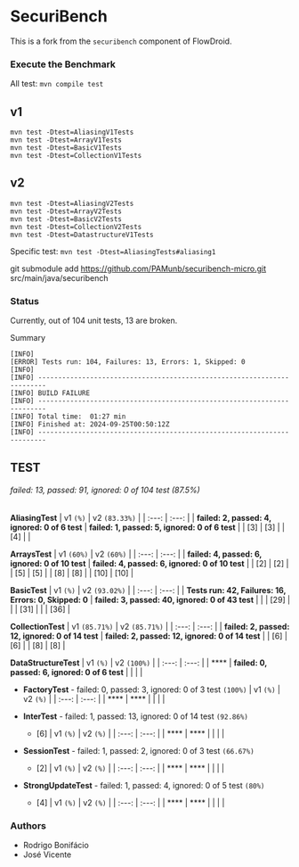 # SecuriBench

This is a fork from the `securibench` component of FlowDroid.

### Execute the Benchmark

All test: `mvn compile test`

## v1
```
mvn test -Dtest=AliasingV1Tests
mvn test -Dtest=ArrayV1Tests
mvn test -Dtest=BasicV1Tests
mvn test -Dtest=CollectionV1Tests
```

## v2
```
mvn test -Dtest=AliasingV2Tests
mvn test -Dtest=ArrayV2Tests
mvn test -Dtest=BasicV2Tests
mvn test -Dtest=CollectionV2Tests
mvn test -Dtest=DatastructureV1Tests
```

Specific test: `mvn test -Dtest=AliasingTests#aliasing1`


git submodule add https://github.com/PAMunb/securibench-micro.git src/main/java/securibench

### Status

Currently, out of 104 unit tests, 13 are broken.


Summary

```
[INFO] 
[ERROR] Tests run: 104, Failures: 13, Errors: 1, Skipped: 0
[INFO] 
[INFO] ------------------------------------------------------------------------
[INFO] BUILD FAILURE
[INFO] ------------------------------------------------------------------------
[INFO] Total time:  01:27 min
[INFO] Finished at: 2024-09-25T00:50:12Z
[INFO] ------------------------------------------------------------------------
```

## TEST

###### failed: 13, passed: 91, ignored: 0 of 104 test (87.5%)

**AliasingTest**
| v1 `(%)`                                        | v2 `(83.33%)`                                  |
| :---:                                           | :---:                                          |
| **failed: 2, passed: 4, ignored: 0 of 6 test**  | **failed: 1, passed: 5, ignored: 0 of 6 test** |
|  [3]                                            |  [3]                                           |
|  [4]                                            |                                                |


**ArraysTest**
| v1 `(60%)`                                      | v2 `(60%)`                                      |
| :---:                                           | :---:                                           |
| **failed: 4, passed: 6, ignored: 0 of 10 test** | **failed: 4, passed: 6, ignored: 0 of 10 test** |
|  [2]                                            |  [2]                                            |
|  [5]                                            |  [5]                                            |
|  [8]                                            |  [8]                                            |
|  [10]                                           |  [10]                                           |


**BasicTest**
| v1 `(%)`                                                | v2 `(93.02%)`                                     |
| :---:                                                   | :---:                                             |
| **Tests run: 42, Failures: 16, Errors: 0, Skipped: 0**  | **failed: 3, passed: 40, ignored: 0 of 43 test**  |
|                                                         |  [29]                                             |
|                                                         |  [31]                                             |
|                                                         |  [36]                                             |

**CollectionTest**
| v1 `(85.71%)`                                           | v2 `(85.71%)`                                     |
| :---:                                                   | :---:                                             |
| **failed: 2, passed: 12, ignored: 0 of 14 test**        | **failed: 2, passed: 12, ignored: 0 of 14 test**  |
|  [6]                                                    |  [6]                                              |
|  [8]                                                    |  [8]                                              | 


**DataStructureTest**
| v1 `(%)`                                        | v2 `(100%)`                                     |
| :---:                                           | :---:                                           |
| ****                                            | **failed: 0, passed: 6, ignored: 0 of 6 test**  |
|                                                 |                                                 |   

- **FactoryTest** - failed: 0, passed: 3, ignored: 0 of 3 test `(100%)`
| v1 `(%)`                                        | v2 `(%)`                                  |
| :---:                                           | :---:                                     |
| ****                                            | ****                                      |
|                                                 |                                           |  

- **InterTest** - failed: 1, passed: 13, ignored: 0 of 14 test `(92.86%)`
  - [6]
| v1 `(%)`                                        | v2 `(%)`                                  |
| :---:                                           | :---:                                     |
| ****                                            | ****                                      |
|                                                 |                                           |   


- **SessionTest** - failed: 1, passed: 2, ignored: 0 of 3 test `(66.67%)`
  - [2]
| v1 `(%)`                                        | v2 `(%)`                                  |
| :---:                                           | :---:                                     |
| ****                                            | ****                                      |
|                                                 |                                           |    


- **StrongUpdateTest** - failed: 1, passed: 4, ignored: 0 of 5 test `(80%)`
  - [4]
| v1 `(%)`                                        | v2 `(%)`                                  |
| :---:                                           | :---:                                     |
| ****                                            | ****                                      |
|                                                 |                                           |  


### Authors

   * Rodrigo Bonifácio
   * José Vicente